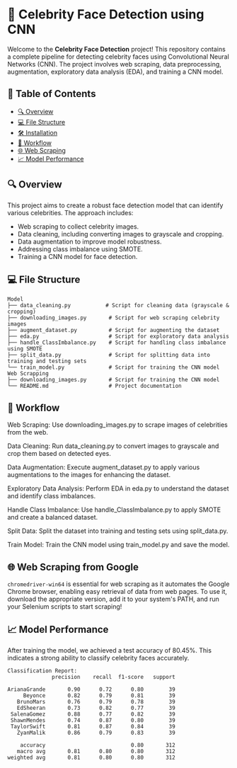 # 👸  Celebrity Face Detection using CNN

Welcome to the **Celebrity Face Detection** project! This repository contains a complete pipeline for detecting celebrity faces using Convolutional Neural Networks (CNN). The project involves web scraping, data preprocessing, augmentation, exploratory data analysis (EDA), and training a CNN model.

## 🚀 Table of Contents
- [🔍 Overview](#-overview)
- [💻 File Structure](#-file-structure)
- [🛠 Installation](#-installation)
- [📂 Workflow](#-workflow)
- [🌐 Web Scraping](#-web-scraping)
- [📈 Model Performance](#-model-performance)

## 🔍 Overview
This project aims to create a robust face detection model that can identify various celebrities. The approach includes:
- Web scraping to collect celebrity images.
- Data cleaning, including converting images to grayscale and cropping.
- Data augmentation to improve model robustness.
- Addressing class imbalance using SMOTE.
- Training a CNN model for face detection.

## 💻 File Structure
```plaintext
Model
├── data_cleaning.py           # Script for cleaning data (grayscale & cropping)
├── downloading_images.py       # Script for web scraping celebrity images
├── augment_dataset.py          # Script for augmenting the dataset
├── eda.py                      # Script for exploratory data analysis
├── handle_ClassImbalance.py    # Script for handling class imbalance using SMOTE
├── split_data.py               # Script for splitting data into training and testing sets
└── train_model.py              # Script for training the CNN model
Web Scrapping
├── downloading_images.py       # Script for training the CNN model
└── README.md                   # Project documentation
```

## 📂 Workflow
Web Scraping: Use downloading_images.py to scrape images of celebrities from the web.

Data Cleaning: Run data_cleaning.py to convert images to grayscale and crop them based on detected eyes.

Data Augmentation: Execute augment_dataset.py to apply various augmentations to the images for enhancing the dataset.

Exploratory Data Analysis: Perform EDA in eda.py to understand the dataset and identify class imbalances.

Handle Class Imbalance: Use handle_ClassImbalance.py to apply SMOTE and create a balanced dataset.

Split Data: Split the dataset into training and testing sets using split_data.py.

Train Model: Train the CNN model using train_model.py and save the model.

## 🌐 Web Scraping from Google
`chromedriver-win64` is essential for web scraping as it automates the Google Chrome browser, enabling easy retrieval of data from web pages. To use it, download the appropriate version, add it to your system's PATH, and run your Selenium scripts to start scraping!

## 📈 Model Performance
After training the model, we achieved a test accuracy of 80.45%. This indicates a strong ability to classify celebrity faces accurately.
```plaintext
Classification Report:
              precision    recall  f1-score   support

ArianaGrande       0.90      0.72      0.80        39
     Beyonce       0.82      0.79      0.81        39
   BrunoMars       0.76      0.79      0.78        39
   EdSheeran       0.73      0.82      0.77        39
 SalenaGomez       0.88      0.77      0.82        39
 ShawnMendes       0.74      0.87      0.80        39
 TaylorSwift       0.81      0.87      0.84        39
   ZyanMalik       0.86      0.79      0.83        39

    accuracy                           0.80       312
   macro avg       0.81      0.80      0.80       312
weighted avg       0.81      0.80      0.80       312
```
